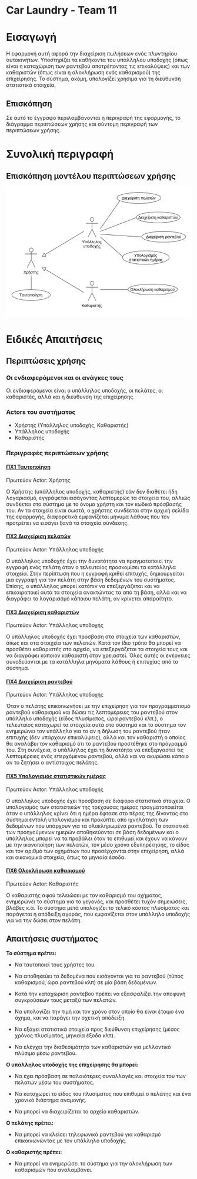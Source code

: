 # Car Laundry - Team 11

# Εισαγωγή

Η εφαρμογή αυτή αφορά την διαχείριση πωλήσεων ενός πλυντηρίου αυτοκινήτων. Υποστηρίζει τα καθήκοντα του υπαλλήλου υποδοχής (όπως είναι η καταχώριση των ραντεβού αποτρέποντας τις επικαλύψεις) και των καθαριστών (όπως είναι η ολοκλήρωση ενός καθαρισμού) της επιχείρησης. Το σύστημα, ακόμη, υπολογίζει  χρήσιμα για τη διεύθυνση στατιστικά στοιχεία.

## Επισκόπηση

Σε αυτό το έγγραφο περιλαμβάνονται η περιγραφή της εφαρμογής, το διάγραμμα περιπτώσεων χρήσης και σύντομη περιγραφή των περιπτώσεων χρήσης.

# Συνολική περιγραφή

## Επισκόπηση μοντέλου περιπτώσεων χρήσης

![Διάγραμμα περιπτώσεων χρήσης](requirements/diagrams/use-case-diagram.png)

# Ειδικές Απαιτήσεις 

## Περιπτώσεις χρήσης

### Οι ενδιαφερόμενοι και οι ανάγκες τους

Οι ενδιαφερόμενοι είναι ο υπάλληλος υποδοχής, οι πελάτες, οι καθαριστές, αλλά και η διεύθυνση της επιχείρησης.

### Actors του συστήματος

* Χρήστης (Υπάλληλος υποδοχής, Καθαριστής)
* Υπάλληλος υποδοχής
* Καθαριστής

### Περιγραφές περιπτώσεων χρήσης

#### [ΠΧ1 Ταυτοποίηση](requirements/uc1-identification.md)
Πρωτεύον Actor: Χρήστης

Ο Χρήστης (υπάλληλος υποδοχής, καθαριστής) εάν δεν διαθέτει ήδη λογαριασμό, εγγράφεται εισάγοντας λεπτομερώς τα στοιχεία του, αλλιώς συνδέεται στο σύστημα με το όνομα χρήστη και τον κωδικό πρόσβασής του. Αν τα στοιχεία είναι σωστά, ο χρήστης συνδέεται στην αρχική σελίδα της εφαρμογής, διαφορετικά εμφανίζεται μήνυμα λάθους που τον προτρέπει να εισάγει ξανά τα στοιχεία σύνδεσης.

#### [ΠΧ2 Διαχείριση πελατών](requirements/uc2-client-management.md)
Πρωτεύον Actor: Υπάλληλος υποδοχής

Ο υπάλληλος υποδοχής έχει την δυνατότητα να πραγματοποιεί την εγγραφή ενός πελάτη όταν ο τελευταίος προσκομίσει τα κατάλληλα στοιχεία. Στην περίπτωση που η εγγραφή κριθεί επιτυχής, δημιουργείται μια εγγραφή για τον πελάτη στην βάση δεδομένων του συστήματος. Επίσης, ο υπάλληλος μπορεί κατόπιν να  επεξεργάζεται και να επικαιροποιεί αυτά τα στοιχεία ανακτώντας τα από τη βάση, αλλά και να διαγράφει το λογαριασμό κάποιου πελάτη, αν κρίνεται απαραίτητο.

#### [ΠΧ3 Διαχείριση καθαριστών](requirements/uc3-cleaning-stuff-management.md)
Πρωτεύον Actor: Υπάλληλος υποδοχής

Ο υπάλληλος υποδοχής έχει πρόσβαση στα στοιχεία των καθαριστών, όπως και στα στοιχεία των πελατών. Κατά τον ίδιο τρόπο θα μπορεί να προσθέτει καθαριστές στο αρχείο, να επεξεργάζεται τα στοιχεία τους και να διαγράφει κάποιον καθαριστή όταν χρειαστεί. Όλες αυτές οι ενέργειες συνοδεύονται με τα κατάλληλα μηνύματα λάθους ή επιτυχίας από το σύστημα. 

#### [ΠΧ4 Διαχείριση ραντεβού](requirements/uc4-appointment-management.md)
Πρωτεύον Actor: Υπάλληλος υποδοχής

Όταν ο πελάτης επικοινωνήσει με την επιχείρηση για τον προγραμματισμό ραντεβού καθαρισμού και δώσει τις λεπτομέρειες του ραντεβού στον υπάλληλο υποδοχής (είδος πλυσίματος, ώρα ραντεβού κλπ.), ο τελευταίος καταχωρεί τα στοιχεία αυτά στο σύστημα και το σύστημα τον ενημερώνει τον υπάλληλο για το αν η δήλωση του ραντεβού ήταν επιτυχής (δεν υπάρχουν επικαλύψεις), αλλά και τον καθαριστή ο οποίος θα αναλάβει τον καθαρισμό ότι το ραντεβού προστέθηκε στο πρόγραμμά του. Στη συνέχεια, ο υπάλληλος έχει τη δυνατόητα να επεξεργαστεί τις λεπτομέρειες ενός επερχόμενου ραντεβού, αλλά και να ακυρώσει κάποιο αν το ζητήσει ο αντίστοιχος πελάτης.

#### [ΠΧ5 Υπολογισμός στατιστικών ημέρας](requirements/uc5-statistics-calculation.md)
Πρωτεύον Actor: Υπάλληλος υποδοχής

Ο υπάλληλος υποδοχής έχει πρόσβαση σε διάφορα στατιστικά στοιχεία. Ο υπολογισμός των στατιστικών της τρέχουσας ημέρας πραγματοποιείται όταν ο υπάλληλος κρίνει ότι η ημέρα έφτασε στο πέρας της δίνοντας στο σύστημα εντολή υπολογισμού και προκύπτει από ιχνηλάτηση των δεδομένων που υπάρχουν για τα ολοκληρωμένα ραντεβού. Τα στατιστικά των προηγούμενων ημερών αποθηκεύονται σε βάση δεδομένων και ο υπάλληλος μπορεί να τα προβάλει όταν το επιθυμεί και έχουν να κάνουν με την ικανοποίηση των πελατών, τον μέσο χρόνο εξυπηρέτησης, το είδος και τον αριθμό των οχημάτων που προσέρχονται στην επιχείρηση, αλλά και οικονομικά στοιχεία, όπως τα μηνιαία έσοδα.

#### [ΠΧ6 Ολοκλήρωση καθαρισμού](requirements/uc6-cleaning-completion.md)
Πρωτεύον Actor: Καθαριστής

Ο καθαριστής αφού τελειώσει με τον καθαρισμό του οχήματος, ενημερώνει το σύστημα για το γεγονός, και προσθέτει τυχόν σημειώσεις, βλάβες κ.ά. Το σύστημα μετά υπολογίζει το τελικό κόστος πλυσίματος και παράγεται η απόδειξη αγοράς, που εμφανίζεται στον υπάλληλο υποδοχής για να την δώσει στον πελάτη.

## Απαιτήσεις συστήματος

 **Το σύστημα πρέπει:**
		 
 - Να ταυτοποιεί τους χρήστες του.
   
 - Να αποθηκεύει τα δεδομένα που εισάγονται για τα ραντεβού (τύπος καθαρισμού, ώρα ραντεβού κλπ)  σε μία βάση δεδομένων.
   	  
 - Κατά την καταχώριση ραντεβού πρέπει να εξασφαλίζει την αποφυγή
   	   συγκρούσεων τους μεταξύ των πελατών.
 - Να υπολογίζει την τιμή και τον χρόνο στον οποίο θα είναι έτοιμο ένα
   	   όχημα, και να παράγει την σχετική απόδειξη.

 - Να εξάγει στατιστικά στοιχεία προς διεύθυνση επιχείρησης (μέσος χρόνος πλυσίματος, μηνιαία έξοδα κλπ).
	   
 - Να ελέγχει την διαθεσιμότητα των καθαριστών για μελλοντικό πλύσιμο μέσω ραντεβού.


**O υπάλληλος υποδοχής της επιχείρησης θα μπορεί:**
		 
	 
 - Να έχει πρόσβαση σε παλαιότερες συναλλαγές και στοιχεία του των πελατών μέσω του συστήματος.
 
 - Να καταχωρεί το είδος του πλυσίματος που επιθυμεί ο πελάτης και ένα χρονικό διάστημα αναμονής.
 
 - Να μπορεί να διαχειρίζεται το αρχείο καθαριστών.
 
**Ο πελάτης πρέπει:**
  
 - Να μπορεί να κλείσει τηλεφωνικό ραντεβού για καθαρισμό επικοινωνώντας με τον υπάλληλο υποδοχής.
 
**Ο καθαριστής πρέπει:**
  
 - Να μπορεί να ενημερώσει το σύστημα για την ολοκλήρωση των καθαρισμών που αναλαμβάνει.
